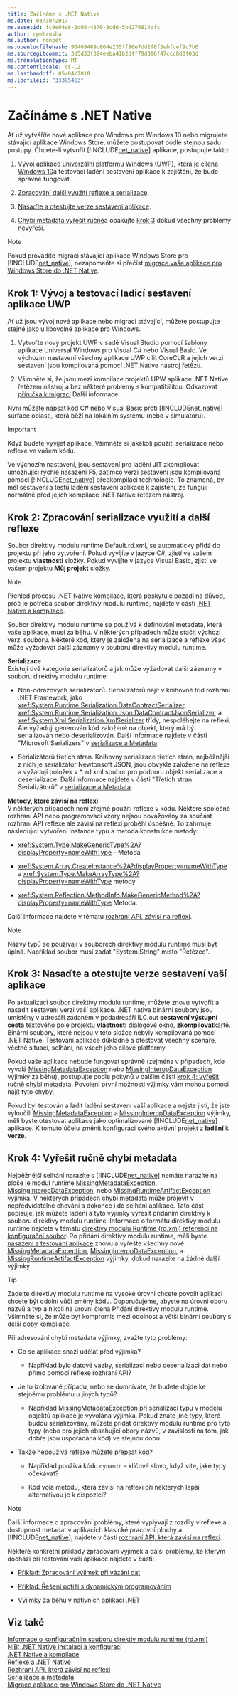 ```yaml
---
title: Začínáme s .NET Native
ms.date: 03/30/2017
ms.assetid: fc9e04e8-2d05-4870-8cd6-5bd276814afc
author: rpetrusha
ms.author: ronpet
ms.openlocfilehash: 90469469c864e235ff96e7dd2f0f3ebfcef9d7b6
ms.sourcegitcommit: 3d5d33f384eeba41b2dff79d096f47ccc8d8f03d
ms.translationtype: MT
ms.contentlocale: cs-CZ
ms.lasthandoff: 05/04/2018
ms.locfileid: "33395463"
---
```

# <a name="getting-started-with-net-native"></a>Začínáme s .NET Native
Ať už vytváříte nové aplikace pro Windows pro Windows 10 nebo migrujete stávající aplikace Windows Store, můžete postupovat podle stejnou sadu postupy. Chcete-li vytvořit [!INCLUDE[net_native](../../../includes/net-native-md.md)] aplikace, postupujte takto:  
  
1.  [Vývoj aplikace univerzální platformu Windows (UWP), která je cílena Windows 10](#Step1)a testovací ladění sestavení aplikace k zajištění, že bude správně fungovat.  
  
2.  [Zpracování další využití reflexe a serializace](#Step2).  
  
3.  [Nasaďte a otestujte verze sestavení aplikace](#Step3).  
  
4.  [Chybí metadata vyřešit ručně](#Step4)a opakujte [krok 3](#Step3) dokud všechny problémy nevyřeší.  
  
> [!NOTE]
>  Pokud provádíte migraci stávající aplikace Windows Store pro [!INCLUDE[net_native](../../../includes/net-native-md.md)], nezapomeňte si přečíst [migrace vaše aplikace pro Windows Store do .NET Native](../../../docs/framework/net-native/migrating-your-windows-store-app-to-net-native.md).  
  
<a name="Step1"></a>   
## <a name="step-1-develop-and-test-debug-builds-of-your-uwp-app"></a>Krok 1: Vývoj a testovací ladicí sestavení aplikace UWP  
 Ať už jsou vývoj nové aplikace nebo migraci stávající, můžete postupujte stejně jako u libovolné aplikace pro Windows.  
  
1.  Vytvořte nový projekt UWP v sadě Visual Studio pomocí šablony aplikace Universal Windows pro Visual C# nebo Visual Basic. Ve výchozím nastavení všechny aplikace UWP cílit CoreCLR a jejich verzi sestavení jsou kompilovaná pomocí .NET Native nástroj řetězu.  
  
2.  Všimněte si, že jsou mezi kompilace projektů UPW aplikace .NET Native řetězem nástroj a bez některé problémy s kompatibilitou. Odkazovat [příručka k migraci](../../../docs/framework/net-native/migrating-your-windows-store-app-to-net-native.md) Další informace.  
  
 Nyní můžete napsat kód C# nebo Visual Basic proti [!INCLUDE[net_native](../../../includes/net-native-md.md)] surface oblasti, která běží na lokálním systému (nebo v simulátoru).  
  
> [!IMPORTANT]
>  Když budete vyvíjet aplikace, Všimněte si jakékoli použití serializace nebo reflexe ve vašem kódu.  
  
 Ve výchozím nastavení, jsou sestavení pro ladění JIT zkompilovat umožňující rychlé nasazení F5, zatímco verzi sestavení jsou kompilovaná pomocí [!INCLUDE[net_native](../../../includes/net-native-md.md)] předkompilaci technologie. To znamená, by měl sestavení a testů ladění sestavení aplikace k zajištění, že fungují normálně před jejich kompilace .NET Native řetězem nástroj.  
  
<a name="Step2"></a>   
## <a name="step-2-handle-additional-reflection-and-serialization-usage"></a>Krok 2: Zpracování serializace využití a další reflexe  
 Soubor direktivy modulu runtime Default.rd.xml, se automaticky přidá do projektu při jeho vytvoření. Pokud vyvíjíte v jazyce C#, zjistí ve vašem projektu **vlastnosti** složky. Pokud vyvíjíte v jazyce Visual Basic, zjistí ve vašem projektu **Můj projekt** složky.  
  
> [!NOTE]
>  Přehled procesu .NET Native kompilace, která poskytuje pozadí na důvod, proč je potřeba soubor direktivy modulu runtime, najdete v části [.NET Native a kompilace](../../../docs/framework/net-native/net-native-and-compilation.md).  
  
 Soubor direktivy modulu runtime se používá k definování metadata, která vaše aplikace, musí za běhu. V některých případech může stačit výchozí verzi souboru. Některé kód, který je založena na serializace a reflexe však může vyžadovat další záznamy v souboru direktivy modulu runtime.  
  
 **Serializace**  
 Existují dvě kategorie serializátorů a jak může vyžadovat další záznamy v souboru direktivy modulu runtime:  
  
-   Non-odrazových serializátorů. Serializátorů najít v knihovně tříd rozhraní .NET Framework, jako <xref:System.Runtime.Serialization.DataContractSerializer>, <xref:System.Runtime.Serialization.Json.DataContractJsonSerializer>, a <xref:System.Xml.Serialization.XmlSerializer> třídy, nespoléhejte na reflexi. Ale vyžadují generován kód založené na objekt, který má být serializován nebo deserializován.  Další informace najdete v části "Microsoft Serializers" v [serializace a Metadata](../../../docs/framework/net-native/serialization-and-metadata.md).  
  
-   Serializátorů třetích stran. Knihovny serializace třetích stran, nejběžnější z nich je serializátor Newtonsoft JSON, jsou obvykle založené na reflexe a vyžadují položek v *. rd.xml soubor pro podporu objekt serializace a deserializace. Další informace najdete v části "Třetích stran Serializátorů" v [serializace a Metadata](../../../docs/framework/net-native/serialization-and-metadata.md).  
  
 **Metody, které závisí na reflexi**  
 V některých případech není zřejmé použití reflexe v kódu. Některé společné rozhraní API nebo programovací vzory nejsou považovány za součást rozhraní API reflexe ale závisí na reflexi proběhl úspěšně. To zahrnuje následující vytvoření instance typu a metoda konstrukce metody:  
  
-   <xref:System.Type.MakeGenericType%2A?displayProperty=nameWithType> – Metoda  
  
-   <xref:System.Array.CreateInstance%2A?displayProperty=nameWithType> a <xref:System.Type.MakeArrayType%2A?displayProperty=nameWithType> metody  
  
-   <xref:System.Reflection.MethodInfo.MakeGenericMethod%2A?displayProperty=nameWithType> Metoda.  
  
 Další informace najdete v tématu [rozhraní API, závisí na reflexi](../../../docs/framework/net-native/apis-that-rely-on-reflection.md).  
  
> [!NOTE]
>  Názvy typů se používají v souborech direktivy modulu runtime musí být úplná. Například soubor musí zadat "System.String" místo "Řetězec".  
  
<a name="Step3"></a>   
## <a name="step-3-deploy-and-test-the-release-builds-of-your-app"></a>Krok 3: Nasaďte a otestujte verze sestavení vaší aplikace  
 Po aktualizaci soubor direktivy modulu runtime, můžete znovu vytvořit a nasadit sestavení verzi vaší aplikace. .NET native binární soubory jsou umístěny v adresáři zadaném v podadresáři ILC.out **sestavení výstupní cesta** textového pole projektu **vlastnosti** dialogové okno, **zkompilovat**kartě. Binární soubory, které nejsou v této složce nebyly kompilovaná pomocí .NET Native. Testování aplikace důkladně a otestovat všechny scénáře, včetně situací, selhání, na všech jeho cílové platformy.  
  
 Pokud vaše aplikace nebude fungovat správně (zejména v případech, kde vyvolá [MissingMetadataException](../../../docs/framework/net-native/missingmetadataexception-class-net-native.md) nebo [MissingInteropDataException](../../../docs/framework/net-native/missinginteropdataexception-class-net-native.md) výjimky za běhu), postupujte podle pokynů v dalším části [krok 4: vyřešit ručně chybí metadata](#Step4). Povolení první možnosti výjimky vám mohou pomoci najít tyto chyby.  
  
 Pokud byl testován a ladit ladění sestavení vaší aplikace a nejste jisti, že jste vyloučili [MissingMetadataException](../../../docs/framework/net-native/missingmetadataexception-class-net-native.md) a [MissingInteropDataException](../../../docs/framework/net-native/missinginteropdataexception-class-net-native.md) výjimky, měli byste otestovat aplikace jako optimalizované [!INCLUDE[net_native](../../../includes/net-native-md.md)] aplikace. K tomuto účelu změnit konfiguraci svého aktivní projekt z **ladění** k **verze**.  
  
<a name="Step4"></a>   
## <a name="step-4-manually-resolve-missing-metadata"></a>Krok 4: Vyřešit ručně chybí metadata  
 Nejběžnější selhání narazíte s [!INCLUDE[net_native](../../../includes/net-native-md.md)] nemáte narazíte na ploše je modul runtime [MissingMetadataException](../../../docs/framework/net-native/missingmetadataexception-class-net-native.md), [MissingInteropDataException](../../../docs/framework/net-native/missinginteropdataexception-class-net-native.md), nebo [ MissingRuntimeArtifactException](../../../docs/framework/net-native/missingruntimeartifactexception-class-net-native.md) výjimka. V některých případech chybí metadata může projevit v nepředvídatelné chování a dokonce i do selhání aplikace. Tato část popisuje, jak můžete ladění a tyto výjimky vyřešit přidáním direktivy k souboru direktivy modulu runtime. Informace o formátu direktivy modulu runtime najdete v tématu [direktivy modulu Runtime (rd.xml) referenci na konfigurační soubor](../../../docs/framework/net-native/runtime-directives-rd-xml-configuration-file-reference.md). Po přidání direktivy modulu runtime, měli byste [nasazení a testování aplikace](#Step3) znovu a vyřešte všechny nové [MissingMetadataException](../../../docs/framework/net-native/missingmetadataexception-class-net-native.md), [MissingInteropDataException](../../../docs/framework/net-native/missinginteropdataexception-class-net-native.md), a [MissingRuntimeArtifactException](../../../docs/framework/net-native/missingruntimeartifactexception-class-net-native.md) výjimky, dokud narazíte na žádné další výjimky.  
  
> [!TIP]
>  Zadejte direktivy modulu runtime na vysoké úrovni chcete povolit aplikaci chcete být odolní vůči změny kódu.  Doporučujeme, abyste na úrovni oboru názvů a typ a nikoli na úrovni člena Přidání direktivy modulu runtime. Všimněte si, že může být kompromis mezi odolnost a větší binární soubory s delší doby kompilace.  
  
 Při adresování chybí metadata výjimky, zvažte tyto problémy:  
  
-   Co se aplikace snaží udělat před výjimka?  
  
    -   Například bylo datové vazby, serializaci nebo deserializaci dat nebo přímo pomocí reflexe rozhraní API?  
  
-   Je to izolované případu, nebo se domníváte, že budete dojde ke stejnému problému u jiných typů?  
  
    -   Například [MissingMetadataException](../../../docs/framework/net-native/missingmetadataexception-class-net-native.md) při serializaci typu v modelu objektů aplikace je vyvolána výjimka.  Pokud znáte jiné typy, které budou serializovány, můžete přidat direktivy modulu runtime pro tyto typy (nebo pro jejich obsahující obory názvů, v závislosti na tom, jak dobře jsou uspořádána kód) ve stejnou dobu.  
  
-   Takže nepoužívá reflexe můžete přepsat kód?  
  
    -   Například používá kódu `dynamic` – klíčové slovo, když víte, jaké typy očekávat?  
  
    -   Kód volá metodu, která závisí na reflexi při některých lepší alternativou je k dispozici?  
  
> [!NOTE]
>  Další informace o zpracování problémy, které vyplývají z rozdíly v reflexe a dostupnost metadat v aplikacích klasické pracovní plochy a [!INCLUDE[net_native](../../../includes/net-native-md.md)], najdete v části [rozhraní API, která závisí na reflexi](../../../docs/framework/net-native/apis-that-rely-on-reflection.md).  
  
 Některé konkrétní příklady zpracování výjimek a další problémy, ke kterým dochází při testování vaší aplikace najdete v části:  
  
-   [Příklad: Zpracování výjimek při vázání dat](../../../docs/framework/net-native/example-handling-exceptions-when-binding-data.md)  
  
-   [Příklad: Řešení potíží s dynamickým programováním](../../../docs/framework/net-native/example-troubleshooting-dynamic-programming.md)  
  
-   [Výjimky za běhu v nativních aplikací .NET](../../../docs/framework/net-native/runtime-exceptions-in-net-native-apps.md)  
  
## <a name="see-also"></a>Viz také  
 [Informace o konfiguračním souboru direktiv modulu runtime (rd.xml)](../../../docs/framework/net-native/runtime-directives-rd-xml-configuration-file-reference.md)  
 [NIB: .NET Native instalací a konfigurací](http://msdn.microsoft.com/library/7c9bc375-8b87-4c33-bede-72d513e362ec)  
 [.NET Native a kompilace](../../../docs/framework/net-native/net-native-and-compilation.md)  
 [Reflexe a .NET Native](../../../docs/framework/net-native/reflection-and-net-native.md)  
 [Rozhraní API, která závisí na reflexi](../../../docs/framework/net-native/apis-that-rely-on-reflection.md)  
 [Serializace a metadata](../../../docs/framework/net-native/serialization-and-metadata.md)  
 [Migrace aplikace pro Windows Store do .NET Native](../../../docs/framework/net-native/migrating-your-windows-store-app-to-net-native.md)
